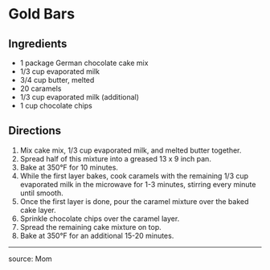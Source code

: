 # Gold Bars

## Ingredients

- 1 package German chocolate cake mix
- 1/3 cup evaporated milk
- 3/4 cup butter, melted
- 20 caramels
- 1/3 cup evaporated milk (additional)
- 1 cup chocolate chips

## Directions

1. Mix cake mix, 1/3 cup evaporated milk, and melted butter together.
2. Spread half of this mixture into a greased 13 x 9 inch pan.
3. Bake at 350°F for 10 minutes.
4. While the first layer bakes, cook caramels with the remaining 1/3 cup evaporated milk in the microwave for 1-3 minutes, stirring every minute until smooth.
5. Once the first layer is done, pour the caramel mixture over the baked cake layer.
6. Sprinkle chocolate chips over the caramel layer.
7. Spread the remaining cake mixture on top.
8. Bake at 350°F for an additional 15-20 minutes.

---

source: Mom
